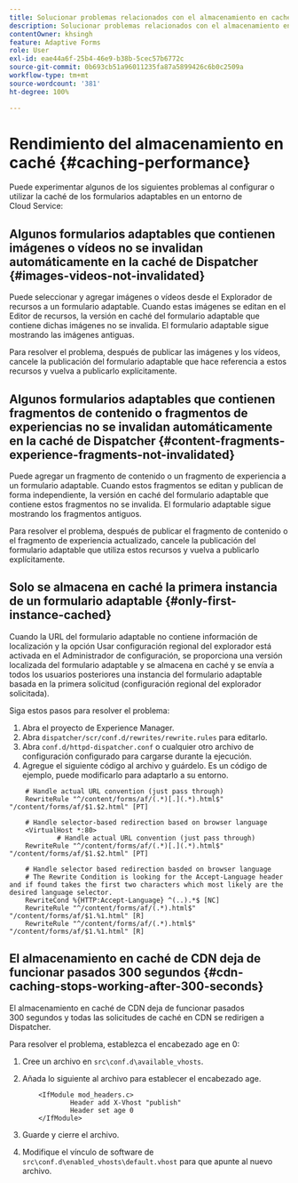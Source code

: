 ```yaml
---
title: Solucionar problemas relacionados con el almacenamiento en caché para AEM Forms as a Cloud Service?
description: Solucionar problemas relacionados con el almacenamiento en caché para AEM Forms as a Cloud Service.
contentOwner: khsingh
feature: Adaptive Forms
role: User
exl-id: eae44a6f-25b4-46e9-b38b-5cec57b6772c
source-git-commit: 0b693cb51a96011235fa87a5899426c6b0c2509a
workflow-type: tm+mt
source-wordcount: '381'
ht-degree: 100%

---
```


# Rendimiento del almacenamiento en caché {#caching-performance}

Puede experimentar algunos de los siguientes problemas al configurar o utilizar la caché de los formularios adaptables en un entorno de Cloud Service:

## Algunos formularios adaptables que contienen imágenes o vídeos no se invalidan automáticamente en la caché de Dispatcher {#images-videos-not-invalidated}

Puede seleccionar y agregar imágenes o vídeos desde el Explorador de recursos a un formulario adaptable. Cuando estas imágenes se editan en el Editor de recursos, la versión en caché del formulario adaptable que contiene dichas imágenes no se invalida. El formulario adaptable sigue mostrando las imágenes antiguas.

Para resolver el problema, después de publicar las imágenes y los vídeos, cancele la publicación del formulario adaptable que hace referencia a estos recursos y vuelva a publicarlo explícitamente.

## Algunos formularios adaptables que contienen fragmentos de contenido o fragmentos de experiencias no se invalidan automáticamente en la caché de Dispatcher {#content-fragments-experience-fragments-not-invalidated}

Puede agregar un fragmento de contenido o un fragmento de experiencia a un formulario adaptable. Cuando estos fragmentos se editan y publican de forma independiente, la versión en caché del formulario adaptable que contiene estos fragmentos no se invalida. El formulario adaptable sigue mostrando los fragmentos antiguos.

Para resolver el problema, después de publicar el fragmento de contenido o el fragmento de experiencia actualizado, cancele la publicación del formulario adaptable que utiliza estos recursos y vuelva a publicarlo explícitamente.

## Solo se almacena en caché la primera instancia de un formulario adaptable {#only-first-instance-cached}

Cuando la URL del formulario adaptable no contiene información de localización y la opción Usar configuración regional del explorador está activada en el Administrador de configuración, se proporciona una versión localizada del formulario adaptable y se almacena en caché y se envía a todos los usuarios posteriores una instancia del formulario adaptable basada en la primera solicitud (configuración regional del explorador solicitada).

Siga estos pasos para resolver el problema:

1. Abra el proyecto de Experience Manager.
1. Abra `dispatcher/scr/conf.d/rewrites/rewrite.rules` para editarlo.
1. Abra `conf.d/httpd-dispatcher.conf` o cualquier otro archivo de configuración configurado para cargarse durante la ejecución.
1. Agregue el siguiente código al archivo y guárdelo. Es un código de ejemplo, puede modificarlo para adaptarlo a su entorno.

```shellscript
    # Handle actual URL convention (just pass through)
    RewriteRule "^/content/forms/af/(.*)[.](.*).html$" "/content/forms/af/$1.$2.html" [PT]
    
    # Handle selector-based redirection based on browser language
    <VirtualHost *:80>
            # Handle actual URL convention (just pass through)
    RewriteRule "^/content/forms/af/(.*)[.](.*).html$" "/content/forms/af/$1.$2.html" [PT]

    # Handle selector based redirection basded on browser language
    # The Rewrite Condition is looking for the Accept-Language header and if found takes the first two characters which most likely are the desired language selector.
    RewriteCond %{HTTP:Accept-Language} ^(..).*$ [NC]
    RewriteRule "^/content/forms/af/(.*).html$" "/content/forms/af/$1.%1.html" [R]
    RewriteRule "^/content/forms/af/(.*).html$" "/content/forms/af/$1.%1.html" [R]
```

## El almacenamiento en caché de CDN deja de funcionar pasados 300 segundos {#cdn-caching-stops-working-after-300-seconds}

El almacenamiento en caché de CDN deja de funcionar pasados 300 segundos y todas las solicitudes de caché en CDN se redirigen a Dispatcher.

Para resolver el problema, establezca el encabezado age en 0:

1. Cree un archivo en `src\conf.d\available_vhosts`. 

1. Añada lo siguiente al archivo para establecer el encabezado age.

   ```shellscript
       <IfModule mod_headers.c>
               Header add X-Vhost "publish"
               Header set age 0
       </IfModule>
   ```

1. Guarde y cierre el archivo.
1. Modifique el vínculo de software de `src\conf.d\enabled_vhosts\default.vhost` para que apunte al nuevo archivo.
